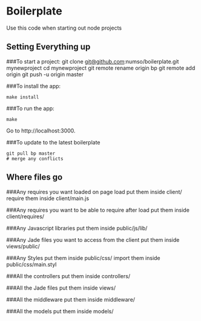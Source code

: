 Boilerplate
===========

Use this code when starting out node projects

## Setting Everything up

###To start a project:
    git clone git@github.com:numso/boilerplate.git mynewproject
    cd mynewproject
    git remote rename origin bp
    git remote add origin <git-url>
    git push -u origin master

###To install the app:

    make install

###To run the app:

    make

Go to http://localhost:3000.

###To update to the latest boilerplate

    git pull bp master
    # merge any conflicts

## Where files go

###Any requires you want loaded on page load
put them inside client/  
require them inside client/main.js

###Any requires you want to be able to require after load
put them inside client/requires/

###Any Javascript libraries
put them inside public/js/lib/

###Any Jade files you want to access from the client
put them inside views/public/

###Any Styles
put them inside public/css/
import them inside public/css/main.styl

###All the controllers
put them inside controllers/

###All the Jade files
put them inside views/

###All the middleware
put them inside middleware/

###All the models
put them inside models/
